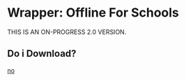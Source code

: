 # Wrapper: Offline For Schools
THIS IS AN ON-PROGRESS 2.0 VERSION.
## Do i Download?
[no](https://youtu.be/UtS_UJeroYo?t=1)